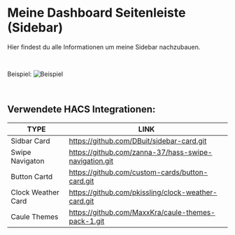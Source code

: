 # Meine Dashboard Seitenleiste (Sidebar)
Hier findest du alle Informationen um meine Sidebar nachzubauen.

<br>

Beispiel:
![Beispiel](https://raw.githubusercontent.com/MaxxKra/README_images/master/Sidebar/Sidebar.gif)

<br>

## Verwendete HACS Integrationen:

| **TYPE** | **LINK** |
| --- | --- |
| Sidbar Card | https://github.com/DBuit/sidebar-card.git |
| Swipe Navigaton | https://github.com/zanna-37/hass-swipe-navigation.git |
| Button Cartd | https://github.com/custom-cards/button-card.git |
| Clock Weather Card | https://github.com/pkissling/clock-weather-card.git |
| Caule Themes | https://github.com/MaxxKra/caule-themes-pack-1.git |